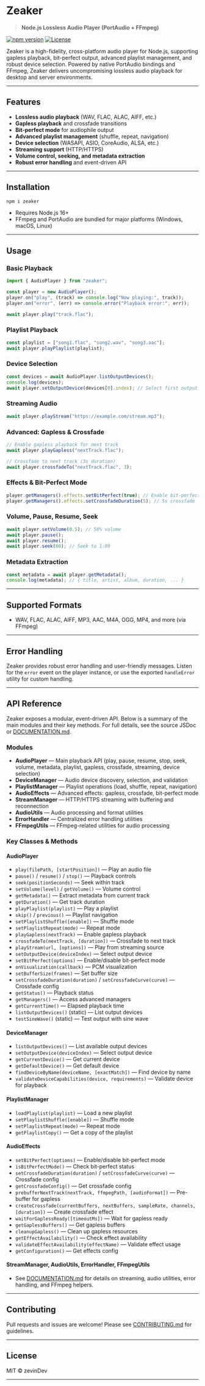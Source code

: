 # Zeaker

> **Node.js Lossless Audio Player (PortAudio + FFmpeg)**

[![npm version](https://img.shields.io/npm/v/zeaker.svg)](https://www.npmjs.com/package/zeaker)
[![License](https://img.shields.io/github/license/playwora/zeaker)](LICENSE)

Zeaker is a high-fidelity, cross-platform audio player for Node.js, supporting gapless playback, bit-perfect output, advanced playlist management, and robust device selection. Powered by native PortAudio bindings and FFmpeg, Zeaker delivers uncompromising lossless audio playback for desktop and server environments.

---

## Features

- **Lossless audio playback** (WAV, FLAC, ALAC, AIFF, etc.)
- **Gapless playback** and crossfade transitions
- **Bit-perfect mode** for audiophile output
- **Advanced playlist management** (shuffle, repeat, navigation)
- **Device selection** (WASAPI, ASIO, CoreAudio, ALSA, etc.)
- **Streaming support** (HTTP/HTTPS)
- **Volume control, seeking, and metadata extraction**
- **Robust error handling** and event-driven API

---

## Installation

```sh
npm i zeaker
```

- Requires Node.js 16+
- FFmpeg and PortAudio are bundled for major platforms (Windows, macOS, Linux)

---

## Usage

### Basic Playback

```js
import { AudioPlayer } from "zeaker";

const player = new AudioPlayer();
player.on("play", (track) => console.log("Now playing:", track));
player.on("error", (err) => console.error("Playback error:", err));

await player.play("track.flac");
```

### Playlist Playback

```js
const playlist = ["song1.flac", "song2.wav", "song3.aac"];
await player.playPlaylist(playlist);
```

### Device Selection

```js
const devices = await AudioPlayer.listOutputDevices();
console.log(devices);
await player.setOutputDevice(devices[0].index); // Select first output device
```

### Streaming Audio

```js
await player.playStream("https://example.com/stream.mp3");
```

### Advanced: Gapless & Crossfade

```js
// Enable gapless playback for next track
await player.playGapless("nextTrack.flac");

// Crossfade to next track (3s duration)
await player.crossfadeTo("nextTrack.flac", 3);
```

### Effects & Bit-Perfect Mode

```js
player.getManagers().effects.setBitPerfect(true); // Enable bit-perfect output
player.getManagers().effects.setCrossfadeDuration(5); // 5s crossfade
```

### Volume, Pause, Resume, Seek

```js
await player.setVolume(0.5); // 50% volume
await player.pause();
await player.resume();
await player.seek(60); // Seek to 1:00
```

### Metadata Extraction

```js
const metadata = await player.getMetadata();
console.log(metadata); // { title, artist, album, duration, ... }
```

---

## Supported Formats

- WAV, FLAC, ALAC, AIFF, MP3, AAC, M4A, OGG, MP4, and more (via FFmpeg)

---

## Error Handling

Zeaker provides robust error handling and user-friendly messages. Listen for the `error` event on the player instance, or use the exported `handleError` utility for custom handling.

---

## API Reference

Zeaker exposes a modular, event-driven API. Below is a summary of the main modules and their key methods. For full details, see the source JSDoc or [DOCUMENTATION.md](DOCUMENTATION.md).

### Modules

- **AudioPlayer** — Main playback API (play, pause, resume, stop, seek, volume, metadata, playlist, gapless, crossfade, streaming, device selection)
- **DeviceManager** — Audio device discovery, selection, and validation
- **PlaylistManager** — Playlist operations (load, shuffle, repeat, navigation)
- **AudioEffects** — Advanced effects: gapless, crossfade, bit-perfect mode
- **StreamManager** — HTTP/HTTPS streaming with buffering and reconnection
- **AudioUtils** — Audio processing and format utilities
- **ErrorHandler** — Centralized error handling utilities
- **FFmpegUtils** — FFmpeg-related utilities for audio processing

### Key Classes & Methods

#### AudioPlayer
- `play(filePath, [startPosition])` — Play an audio file
- `pause()` / `resume()` / `stop()` — Playback controls
- `seek(positionSeconds)` — Seek within track
- `setVolume(level)` / `getVolume()` — Volume control
- `getMetadata()` — Extract metadata from current track
- `getDuration()` — Get track duration
- `playPlaylist(playlist)` — Play a playlist
- `skip()` / `previous()` — Playlist navigation
- `setPlaylistShuffle([enable])` — Shuffle mode
- `setPlaylistRepeat(mode)` — Repeat mode
- `playGapless(nextTrack)` — Enable gapless playback
- `crossfadeTo(nextTrack, [duration])` — Crossfade to next track
- `playStream(url, [options])` — Play from streaming source
- `setOutputDevice(deviceIndex)` — Select output device
- `setBitPerfect(options)` — Enable/disable bit-perfect mode
- `onVisualization(callback)` — PCM visualization
- `setBufferSize(frames)` — Set buffer size
- `setCrossfadeDuration(duration)` / `setCrossfadeCurve(curve)` — Crossfade config
- `getStatus()` — Playback status
- `getManagers()` — Access advanced managers
- `getCurrentTime()` — Elapsed playback time
- `listOutputDevices()` (static) — List output devices
- `testSineWave()` (static) — Test output with sine wave

#### DeviceManager
- `listOutputDevices()` — List available output devices
- `setOutputDevice(deviceIndex)` — Select output device
- `getCurrentDevice()` — Get current device
- `getDefaultDevice()` — Get default device
- `findDeviceByName(deviceName, [exactMatch])` — Find device by name
- `validateDeviceCapabilities(device, requirements)` — Validate device for playback

#### PlaylistManager
- `loadPlaylist(playlist)` — Load a new playlist
- `setPlaylistShuffle([enable])` — Shuffle mode
- `setPlaylistRepeat(mode)` — Repeat mode
- `getPlaylistCopy()` — Get a copy of the playlist

#### AudioEffects
- `setBitPerfect(options)` — Enable/disable bit-perfect mode
- `isBitPerfectMode()` — Check bit-perfect status
- `setCrossfadeDuration(duration)` / `setCrossfadeCurve(curve)` — Crossfade config
- `getCrossfadeConfig()` — Get crossfade config
- `prebufferNextTrack(nextTrack, ffmpegPath, [audioFormat])` — Pre-buffer for gapless
- `createCrossfade(currentBuffers, nextBuffers, sampleRate, channels, [duration])` — Create crossfade effect
- `waitForGaplessReady([timeoutMs])` — Wait for gapless ready
- `getGaplessBuffers()` — Get gapless buffers
- `cleanupGapless()` — Clean up gapless resources
- `getEffectAvailability()` — Check effect availability
- `validateEffectAvailability(effectName)` — Validate effect usage
- `getConfiguration()` — Get effects config

#### StreamManager, AudioUtils, ErrorHandler, FFmpegUtils
- See [DOCUMENTATION.md](DOCUMENTATION.md) for details on streaming, audio utilities, error handling, and FFmpeg helpers.

---

## Contributing

Pull requests and issues are welcome! Please see [CONTRIBUTING.md](CONTRIBUTING.md) for guidelines.

---

## License

MIT © zevinDev

---

<meta name="description" content="Zeaker: Node.js Lossless Audio Player with PortAudio and FFmpeg. Gapless, bit-perfect, playlists, streaming, and more." />
<meta property="og:title" content="Zeaker Node.js Lossless Audio Player" />
<meta property="og:description" content="Audiophile-grade Node.js audio player with gapless, bit-perfect, and advanced features." />
<meta property="og:type" content="software" />
<meta property="og:url" content="https://github.com/playwora/zeaker" />
